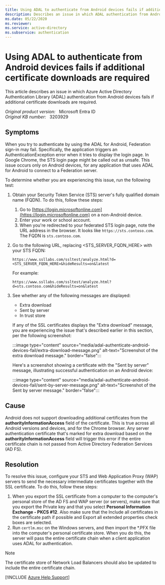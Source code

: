 ```yaml
---
title: Using ADAL to authenticate from Android devices fails if additional certificate downloads are required
description: Describes an issue in which ADAL authentication from Android devices fails if additional certificate downloads are required. Provides a resolution.
ms.date: 05/22/2020
ms.reviewer: 
ms.service: active-directory
ms.subservice: authentication
---
```

# Using ADAL to authenticate from Android devices fails if additional certificate downloads are required

This article describes an issue in which Azure Active Directory Authentication Library (ADAL) authentication from Android devices fails if additional certificate downloads are required.

_Original product version:_ &nbsp; Microsoft Entra ID  
_Original KB number:_ &nbsp; 3203929

## Symptoms

When you try to authenticate by using the ADAL for Android, Federation sign-in may fail. Specifically, the application triggers an AuthenticationException error when it tries to display the login page. In Google Chrome, the STS login page might be called out as unsafe. This issue occurs only on Android devices, for any application that uses ADAL for Android to connect to a Federation server.

To determine whether you are experiencing this issue, run the following test:

1. Obtain your Security Token Service (STS) server's fully qualified domain name (FQDN). To do this, follow these steps:

   1. Go to [https://login.microsoftonline.com](https://login.microsoftonline.com) on a non-Android device.
   2. Enter your work or school account.
   3. When you're redirected to your federated STS login page, note the URL address in the browser. It looks like `https://sts.contoso.com`. The FQDN is `sts.contoso.com`.

2. Go to the following URL, replacing \<STS_SERVER_FQDN_HERE> with your STS FQDN:

    `https://www.ssllabs.com/ssltest/analyze.html?d=<STS_SERVER_FQDN_HERE>&hideResults=on&latest`

    For example:

    `https://www.ssllabs.com/ssltest/analyze.html?d=sts.contoso.com&hideResults=on&latest`
3. See whether any of the following messages are displayed:
   - Extra download
   - Sent by server
   - In trust store

    If any of the SSL certificates displays the "Extra download" message, you are experiencing the issue that's described earlier in this section, per the following screenshot:

    :::image type="content" source="media/adal-authenticate-android-devices-fail/extra-download-message.png" alt-text="Screenshot of the extra download message." border="false":::

    Here's a screenshot showing a certificate with the "Sent by server" message, illustrating successful authentication on an Android device:

    :::image type="content" source="media/adal-authenticate-android-devices-fail/sent-by-server-message.png" alt-text="Screenshot of the Sent by server message." border="false":::

## Cause

Android does not support downloading additional certificates from the **authorityInformationAccess** field of the certificate. This is true across all Android versions and devices, and for the Chrome browser. Any server authentication certificate that's marked for extra download based on the **authorityInformationAccess**  field will trigger this error if the entire certificate chain is not passed from Active Directory Federation Services (AD FS).

## Resolution

To resolve this issue, configure your STS and Web Application Proxy (WAP) servers to send the necessary intermediate certificates together with the SSL certificate. To do this, follow these steps:

1. When you export the SSL certificate from a computer to the computer's personal store of the AD FS and WAP server (or servers), make sure that you export the Private key and that you select **Personal Information Exchange - PKCS #12**. Also make sure that the Include all certificates in the certificate path if possible  and Export all extended properties check boxes are selected.
2. Run `certlm.msc`  on the Windows servers, and then import the *.PFX file into the computer's personal certificate store. When you do this, the server will pass the entire certificate chain when a client application uses ADAL for authentication.

> [!NOTE]
> The certificate store of Network Load Balancers should also be updated to include the entire certificate chain.

[!INCLUDE [Azure Help Support](../../includes/azure-help-support.md)]
